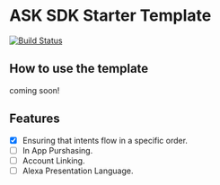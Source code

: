 # ASK SDK Starter Template

[![Build Status](https://travis-ci.org/JACTheCreator/ask-sdk-starter-template.svg?branch=master)](https://travis-ci.org/JACTheCreator/ask-sdk-starter-template)

## How to use the template

coming soon!

## Features

- [x] Ensuring that intents flow in a specific order.
- [ ] In App Purshasing.
- [ ] Account Linking.
- [ ] Alexa Presentation Language.
